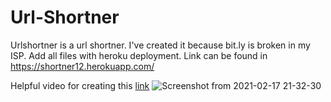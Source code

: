 # Url-Shortner
Urlshortner is a url shortner. I've created it because bit.ly is broken in my ISP. Add all files with heroku deployment. Link can be found in https://shortner12.herokuapp.com/

Helpful video for creating this [link](https://www.youtube.com/watch?v=bG6eyURN3Nw)
![Screenshot from 2021-02-17 21-32-30](https://user-images.githubusercontent.com/35966401/108227117-c247fd00-7167-11eb-81aa-b6bd7f193b5d.png)

